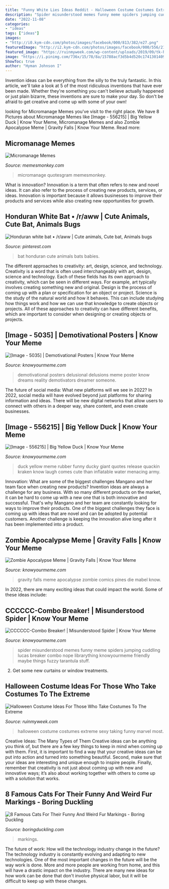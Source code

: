 ```yaml
---
title: "Funny White Lies Ideas Reddit - Halloween Costume Costumes Extreme Sexy Taking Funny Marvel Most"
description: "Spider misunderstood memes funny meme spiders jumping cuddling lucas breaker combo nope librarything knowyourmeme friendly maybe things fuzzy tarantula stuff"
date: "2022-11-08"
categories:
- "ideas"
tags: ["ideas"]
images:
- "http://i0.kym-cdn.com/photos/images/facebook/000/813/382/e27.png"
featuredImage: "http://i2.kym-cdn.com/photos/images/facebook/000/556/215/a62.jpg"
featured_image: "https://ruinmyweek.com/wp-content/uploads/2019/09/tk-halloween-costume-ideas-for-people-who-like-taking-their-costumes-to-the-extreme-21.jpg"
image: "https://i.pinimg.com/736x/15/78/8a/15788acf3d5b4d520c174130140928d4--baby-bats-unique-animals.jpg"
ShowToc: true
author: "Hyman Johnson I"
---
```



Invention ideas can be everything from the silly to the truly fantastic. In this article, we'll take a look at 5 of the most ridiculous inventions that have ever been made. Whether they're something you can't believe actually happened or just plain bizarre, these inventions are sure to make your day. So don't be afraid to get creative and come up with some of your own!

	

		
looking for Micromanage Memes you've visit to the right place. We have 8 Pictures about Micromanage Memes like [Image - 556215] | Big Yellow Duck | Know Your Meme, Micromanage Memes and also Zombie Apocalypse Meme | Gravity Falls | Know Your Meme. Read more:
		
    
## Micromanage Memes

<img loading=lazy src="https://www.memesmonkey.com/images/memesmonkey/de/de38da4182f5c285fbcfc60603bc3999.jpeg" onerror="this.onerror=null;this.src='https://tse2.mm.bing.net/th?id=OIP.VNgLQ1b3aGWPeFNidn7HxQAAAA&amp;pid=15.1';" alt="Micromanage Memes">

_Source: memesmonkey.com_

>micromanage quotesgram memesmonkey. 

	

What is innovation?
Innovation is a term that often refers to new and novel ideas. It can also refer to the process of creating new products, services, or ideas. Innovation is important because it allows businesses to improve their products and services while also creating new opportunities for growth.

    
## Honduran White Bat • /r/aww | Cute Animals, Cute Bat, Animals Bugs

<img loading=lazy src="https://i.pinimg.com/736x/15/78/8a/15788acf3d5b4d520c174130140928d4--baby-bats-unique-animals.jpg" onerror="this.onerror=null;this.src='https://tse2.mm.bing.net/th?id=OIP.dBvwTxt-rpw7dM_oyBtBHAFNC7&amp;pid=15.1';" alt="Honduran white bat • /r/aww | Cute animals, Cute bat, Animals bugs">

_Source: pinterest.com_

>bat honduran cute animals bats babies. 

	

The different approaches to creativity: art, design, science, and technology.
Creativity is a word that is often used interchangeably with art, design, science and technology. Each of these fields has its own approach to creativity, which can be seen in different ways. For example, art typically involves creating something new and original. Design is the process of coming up with a plan or specification for an object or project. Science is the study of the natural world and how it behaves. This can include studying how things work and how we can use that knowledge to create objects or projects. All of these approaches to creativity can have different benefits, which are important to consider when designing or creating objects or projects.

    
## [Image - 5035] | Demotivational Posters | Know Your Meme

<img loading=lazy src="http://i0.kym-cdn.com/photos/images/facebook/000/005/035/delusions.jpg" onerror="this.onerror=null;this.src='https://tse2.mm.bing.net/th?id=OIP.JKMMTZNmFIw0JB7mdbMocAHaGN&amp;pid=15.1';" alt="[Image - 5035] | Demotivational Posters | Know Your Meme">

_Source: knowyourmeme.com_

>demotivational posters delusional delusions meme poster know dreams reality demotivators dreamer someone. 

	

The future of social media: What new platforms will we see in 2022?
In 2022, social media will have evolved beyond just platforms for sharing information and ideas. There will be new digital networks that allow users to connect with others in a deeper way, share content, and even create businesses.

    
## [Image - 556215] | Big Yellow Duck | Know Your Meme

<img loading=lazy src="http://i2.kym-cdn.com/photos/images/facebook/000/556/215/a62.jpg" onerror="this.onerror=null;this.src='https://tse1.mm.bing.net/th?id=OIP.9uS9BvXJZquytd1Mc3qATwHaKP&amp;pid=15.1';" alt="[Image - 556215] | Big Yellow Duck | Know Your Meme">

_Source: knowyourmeme.com_

>duck yellow meme rubber funny ducky giant quotes release quackin kraken know laugh comes cute than inflatable water menacing army. 

	

Innovation: What are some of the biggest challenges Mangano and her team face when creating new products?
Invention ideas are always a challenge for any business. With so many different products on the market, it can be hard to come up with a new one that is both innovative and successful. That's why Mangano and her team are constantly looking for ways to improve their products. One of the biggest challenges they face is coming up with ideas that are novel and can be adopted by potential customers. Another challenge is keeping the innovation alive long after it has been implemented into a product.

    
## Zombie Apocalypse Meme | Gravity Falls | Know Your Meme

<img loading=lazy src="http://i0.kym-cdn.com/photos/images/facebook/000/813/382/e27.png" onerror="this.onerror=null;this.src='https://tse1.mm.bing.net/th?id=OIP.Vpw5ojTdlc8UFqNSgtf35AHaKp&amp;pid=15.1';" alt="Zombie Apocalypse Meme | Gravity Falls | Know Your Meme">

_Source: knowyourmeme.com_

>gravity falls meme apocalypse zombie comics pines die mabel know. 

	

In 2022, there are many exciting ideas that could impact the world. Some of these ideas include: 

    
## CCCCCC-Combo Breaker! | Misunderstood Spider | Know Your Meme

<img loading=lazy src="http://i0.kym-cdn.com/photos/images/facebook/000/326/245/8a9.jpg" onerror="this.onerror=null;this.src='https://tse1.mm.bing.net/th?id=OIP.XlW46J46-kSxpwZi_l6eOAHaHa&amp;pid=15.1';" alt="CCCCCC-Combo Breaker! | Misunderstood Spider | Know Your Meme">

_Source: knowyourmeme.com_

>spider misunderstood memes funny meme spiders jumping cuddling lucas breaker combo nope librarything knowyourmeme friendly maybe things fuzzy tarantula stuff. 

	

2. Get some new curtains or window treatments.

    
## Halloween Costume Ideas For Those Who Take Costumes To The Extreme

<img loading=lazy src="https://ruinmyweek.com/wp-content/uploads/2019/09/tk-halloween-costume-ideas-for-people-who-like-taking-their-costumes-to-the-extreme-21.jpg" onerror="this.onerror=null;this.src='https://tse4.mm.bing.net/th?id=OIP.tWa7Xx9GKxXy-Kq5Z4VnYAHaJ4&amp;pid=15.1';" alt="Halloween Costume Ideas For Those Who Take Costumes To The Extreme">

_Source: ruinmyweek.com_

>halloween costume costumes extreme sexy taking funny marvel most. 

	

Creative Ideas: The Many Types of Them
Creative ideas can be anything you think of, but there are a few key things to keep in mind when coming up with them. First, it is important to find a way that your creative ideas can be put into action and turned into something beautiful. Second, make sure that your ideas are interesting and unique enough to inspire people. Finally, remember that creativity is not just about coming up with new and innovative ways; it’s also about working together with others to come up with a solution that works.

    
## 8 Famous Cats For Their Funny And Weird Fur Markings - Boring Duckling

<img loading=lazy src="https://boringduckling.com/wp-content/uploads/2014/03/cat-markings-1-2.jpg" onerror="this.onerror=null;this.src='https://tse3.mm.bing.net/th?id=OIP.E_8iZg67cP0fU0eDr07_pwHaHa&amp;pid=15.1';" alt="8 Famous Cats For Their Funny And Weird Fur Markings - Boring Duckling">

_Source: boringduckling.com_

>markings. 

	

The future of work: How will the technology industry change in the future?
The technology industry is constantly evolving and adapting to new technologies. One of the most important changes in the future will be the way work is done. More and more people are working from home, and this will have a drastic impact on the industry. There are many new ideas for how work can be done that don't involve physical labor, but it will be difficult to keep up with these changes.

